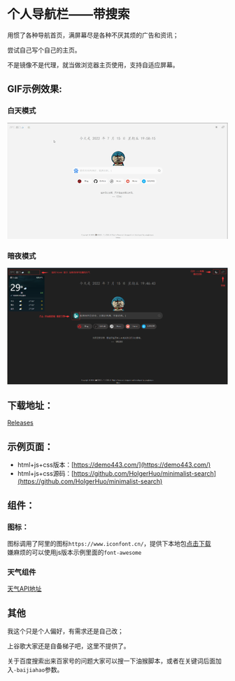 # 个人导航栏——带搜索  

用惯了各种导航首页，满屏幕尽是各种不厌其烦的广告和资讯；

尝试自己写个自己的主页。

不是镜像不是代理，就当做浏览器主页使用，支持自适应屏幕。  



##  GIF示例效果:

### 白天模式

![个人导航栏——带搜索](./白天模式.gif)





### 暗夜模式
![黑暗模式](./暗夜模式.png)   



## 下载地址：  

[Releases](https://github.com/Victor4430/html_home-page-serch/releases)



## 示例页面：    

+ html+js+css版本：[https://demo443.com/](https://demo443.com/) 
+ html+js+css源码：[https://github.com/HolgerHuo/minimalist-search](https://github.com/HolgerHuo/minimalist-search)  




## 组件：  

### 图标：
图标调用了阿里的图标`https://www.iconfont.cn/`，提供下本地包[点击下载](https://cdn.jsdelivr.net/gh/5iux/sou/icon.zip)  
嫌麻烦的可以使用js版本示例里面的`font-awesome`  



### 天气组件  

[天气API地址](https://dev.qweather.com/)



## 其他
我这个只是个人偏好，有需求还是自己改；

上谷歌大家还是自备梯子吧，这里不提供了。  

关于百度搜索出来百家号的问题大家可以搜一下油猴脚本，或者在关键词后面加入`-baijiahao`参数。
